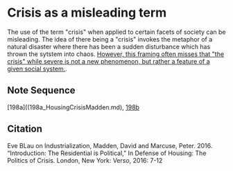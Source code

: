 # Crisis as a misleading term

The use of the term "crisis" when applied to certain facets of society can be misleading. The idea of there being a "crisis" invokes the metaphor of a natural disaster where there has been a sudden disturbance which has thrown the sytstem into chaos. 
[However, this framing often misses that "the crisis" while severe is not a new phenomenon, but rather a feature of a given social system.](198a_HousingCrisisMadden.md). 

## Note Sequence
[198a]((198a_HousingCrisisMadden.md), [198b](198b_EngelsCrisis.md)

## Citation 
Eve BLau on Industrialization, Madden, David and Marcuse, Peter. 2016. “Introduction: The Residential is Political,” In Defense of Housing: The Politics of Crisis. London, New York: Verso, 2016: 7-12

